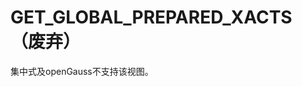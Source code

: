 # GET\_GLOBAL\_PREPARED\_XACTS（废弃）<a name="ZH-CN_TOPIC_0000001151411992"></a>

集中式及openGauss不支持该视图。
